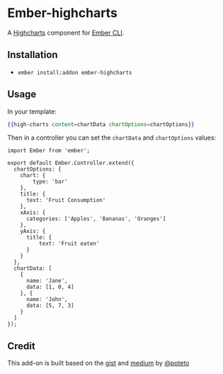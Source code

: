 # Ember-highcharts

A [Highcharts](http://www.highcharts.com/) component for [Ember CLI](http://www.ember-cli.com/).

## Installation

* `ember install:addon ember-highcharts`

## Usage

In your template:
```handlebars
{{high-charts content=chartData chartOptions=chartOptions}}
```
Then in a controller you can set the `chartData` and `chartOptions` values:
```
import Ember from 'ember';

export default Ember.Controller.extend({
  chartOptions: {
    chart: {
        type: 'bar'
    },
    title: {
      text: 'Fruit Consumption'
    },
    xAxis: {
      categories: ['Apples', 'Bananas', 'Oranges']
    },
    yAxis: {
      title: {
          text: 'Fruit eaten'
      }
    }
  },
  chartData: [
    {
      name: 'Jane',
      data: [1, 0, 4]
    }, {
      name: 'John',
      data: [5, 7, 3]
    }
  ]
});
```

## Credit

This add-on is built based on the [gist](https://gist.github.com/poteto/cd2bb47e77bf87c94d33) and [medium](https://medium.com/delightful-ui-for-ember-apps/using-highcharts-js-in-an-ember-app-18a65d611644) by [@poteto](https://github.com/poteto)
